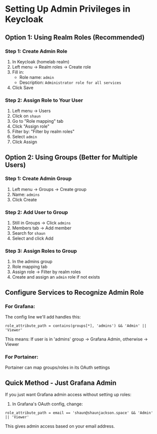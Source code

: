 # Setting Up Admin Privileges in Keycloak

## Option 1: Using Realm Roles (Recommended)

### Step 1: Create Admin Role
1. In Keycloak (homelab realm)
2. Left menu → Realm roles → Create role
3. Fill in:
   - Role name: `admin`
   - Description: `Administrator role for all services`
4. Click Save

### Step 2: Assign Role to Your User
1. Left menu → Users
2. Click on `shaun`
3. Go to "Role mapping" tab
4. Click "Assign role"
5. Filter by: "Filter by realm roles"
6. Select `admin`
7. Click Assign

## Option 2: Using Groups (Better for Multiple Users)

### Step 1: Create Admin Group
1. Left menu → Groups → Create group
2. Name: `admins`
3. Click Create

### Step 2: Add User to Group
1. Still in Groups → Click `admins`
2. Members tab → Add member
3. Search for `shaun`
4. Select and click Add

### Step 3: Assign Roles to Group
1. In the admins group
2. Role mapping tab
3. Assign role → Filter by realm roles
4. Create and assign an `admin` role if not exists

## Configure Services to Recognize Admin Role

### For Grafana:
The config line we'll add handles this:
```
role_attribute_path = contains(groups[*], 'admins') && 'Admin' || 'Viewer'
```
This means: If user is in 'admins' group → Grafana Admin, otherwise → Viewer

### For Portainer:
Portainer can map groups/roles in its OAuth settings

## Quick Method - Just Grafana Admin

If you just want Grafana admin access without setting up roles:

1. In Grafana's OAuth config, change:
```
role_attribute_path = email == 'shaun@shaunjackson.space' && 'Admin' || 'Viewer'
```

This gives admin access based on your email address.